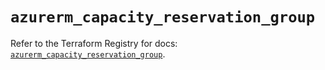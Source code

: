 # `azurerm_capacity_reservation_group`

Refer to the Terraform Registry for docs: [`azurerm_capacity_reservation_group`](https://registry.terraform.io/providers/hashicorp/azurerm/4.14.0/docs/resources/capacity_reservation_group).
